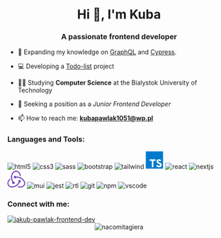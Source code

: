 <h1 align="center">Hi 👋, I'm Kuba</h1>
<h3 align="center">A passionate frontend developer</h3>

- 🌱 Expanding my knowledge on [GraphQL](https://graphql.org) and
[Cypress](https://docs.cypress.io/guides/overview/why-cypress).

- 💻 Developing a [Todo-list](https://github.com/NacomiTagiera/To-do-list) project

- 👨‍🎓 Studying **Computer Science** at the Bialystok University of Technology

- 🔎 Seeking a position as a _Junior Frontend Developer_

- 📫 How to reach me: **kubapawlak1051@wp.pl**

<h3>Languages and Tools:</h3>
<div>
  <img src="https://cdn.jsdelivr.net/gh/devicons/devicon/icons/html5/html5-original.svg" alt="html5" width="40"
    height="40" />
  <img src="https://cdn.jsdelivr.net/gh/devicons/devicon/icons/css3/css3-original.svg" alt="css3" width="40"
    height="40" />
  <img src="https://cdn.jsdelivr.net/gh/devicons/devicon/icons/sass/sass-original.svg" alt="sass" width="40"
    height="40" />
  <img src="https://cdn.jsdelivr.net/gh/devicons/devicon/icons/bootstrap/bootstrap-plain.svg" alt="bootstrap" width="40"
    height="40" />
  <img src="https://cdn.jsdelivr.net/gh/devicons/devicon/icons/tailwindcss/tailwindcss-plain.svg" alt="tailwind"
    width="40" height="40" />
  <img src="https://raw.githubusercontent.com/devicons/devicon/master/icons/typescript/typescript-original.svg"
    alt="typescript" width="40" height="40" />
  <img src="https://cdn.jsdelivr.net/gh/devicons/devicon/icons/react/react-original.svg" alt="react" width="40"
    height="40" />
  <img src="https://cdn.jsdelivr.net/gh/devicons/devicon/icons/nextjs/nextjs-original.svg" alt="nextjs" width="40"
    height="40" />
  <img src="https://raw.githubusercontent.com/devicons/devicon/master/icons/redux/redux-original.svg" alt="redux"
    width="40" height="40" />
  <img src="https://cdn.jsdelivr.net/gh/devicons/devicon/icons/materialui/materialui-original.svg" alt="mui" width="40"
    height="40" />
  <img src="https://avatars.githubusercontent.com/u/32196900?s=40&v=4" alt="jest" width="40"
    height="40" />
  <img src="https://avatars.githubusercontent.com/u/49996085?s=40&v=4" alt="rtl" width="40"
    height="40" />
  <img src="https://www.vectorlogo.zone/logos/git-scm/git-scm-icon.svg" alt="git" width="40" height="40" />
  <img src="https://cdn.jsdelivr.net/gh/devicons/devicon/icons/npm/npm-original-wordmark.svg" alt="npm" width="40"
    height="40" />
  <img src="https://cdn.jsdelivr.net/gh/devicons/devicon/icons/vscode/vscode-original.svg" alt="vscode" width="40"
    height="40" />  
</div>

<h3>Connect with me:</h3>
<div>
  <a href="https://linkedin.com/in/jakub-pawlak-frontend-dev">
    <img
      src="https://raw.githubusercontent.com/rahuldkjain/github-profile-readme-generator/master/src/images/icons/Social/linked-in-alt.svg"
      alt="jakub-pawlak-frontend-dev" height="30" width="40" />
  </a>
</div>
<div align="center">
  <img src="https://github-readme-streak-stats.herokuapp.com/?user=nacomitagiera&theme=dark" alt="nacomitagiera" />
</div>
